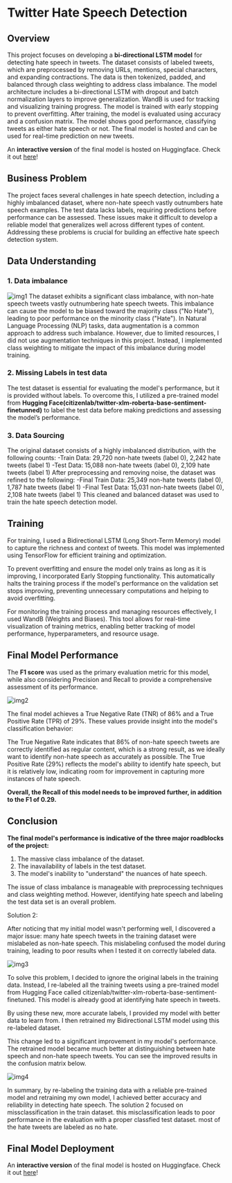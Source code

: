 # Twitter Hate Speech Detection

## Overview

This project focuses on developing a **bi-directional LSTM model** for detecting hate speech in tweets. The dataset consists of labeled tweets, which are preprocessed by removing URLs, mentions, special characters, and expanding contractions. The data is then tokenized, padded, and balanced through class weighting to address class imbalance. The model architecture includes a bi-directional LSTM with dropout and batch normalization layers to improve generalization. WandB is used for tracking and visualizing training progress. The model is trained with early stopping to prevent overfitting. After training, the model is evaluated using accuracy and a confusion matrix. The model shows good performance, classifying tweets as either hate speech or not. The final model is hosted and can be used for real-time prediction on new tweets.

An **interactive version** of the final model is hosted on Huggingface. Check it out [here](https://huggingface.co/spaces/GokulRajaR/Hate_tweet_classification)!

## Business Problem
The project faces several challenges in hate speech detection, including a highly imbalanced dataset, where non-hate speech vastly outnumbers hate speech examples. The test data lacks labels, requiring predictions before performance can be assessed. These issues make it difficult to develop a reliable model that generalizes well across different types of content. Addressing these problems is crucial for building an effective hate speech detection system.

## Data Understanding
### 1. Data imbalance
![img1](./images/imbalance_sns.png)
The dataset exhibits a significant class imbalance, with non-hate speech tweets vastly outnumbering hate speech tweets. This imbalance can cause the model to be biased toward the majority class ("No Hate"), leading to poor performance on the minority class ("Hate"). In Natural Language Processing (NLP) tasks, data augmentation is a common approach to address such imbalance. However, due to limited resources, I did not use augmentation techniques in this project. Instead, I implemented class weighting to mitigate the impact of this imbalance during model training.

### 2. Missing Labels in test data
The test dataset is essential for evaluating the model's performance, but it is provided without labels. To overcome this, I utilized a pre-trained model from **Hugging Face(citizenlab/twitter-xlm-roberta-base-sentiment-finetunned)** to label the test data before making predictions and assessing the model’s performance.

### 3. Data Sourcing
The original dataset consists of a highly imbalanced distribution, with the following counts:
-Train Data: 29,720 non-hate tweets (label 0), 2,242 hate tweets (label 1)
-Test Data: 15,088 non-hate tweets (label 0), 2,109 hate tweets (label 1)
After preprocessing and removing noise, the dataset was refined to the following:
-Final Train Data: 25,349 non-hate tweets (label 0), 1,787 hate tweets (label 1)
-Final Test Data: 15,031 non-hate tweets (label 0), 2,108 hate tweets (label 1)
This cleaned and balanced dataset was used to train the hate speech detection model.

## Training 
For training, I used a Bidirectional LSTM (Long Short-Term Memory) model to capture the richness and context of tweets. This model was implemented using TensorFlow for efficient training and optimization.

To prevent overfitting and ensure the model only trains as long as it is improving, I incorporated Early Stopping functionality. This automatically halts the training process if the model's performance on the validation set stops improving, preventing unnecessary computations and helping to avoid overfitting.

For monitoring the training process and managing resources effectively, I used WandB (Weights and Biases). This tool allows for real-time visualization of training metrics, enabling better tracking of model performance, hyperparameters, and resource usage.


## Final Model Performance
The **F1 score**  was used as the primary evaluation metric for this model, while also considering Precision and Recall to provide a comprehensive assessment of its performance.

![img2](./images/confusion_matrix.png)

The final model achieves a True Negative Rate (TNR) of 86% and a True Positive Rate (TPR) of 29%. These values provide insight into the model's classification behavior:

The True Negative Rate indicates that 86% of non-hate speech tweets are correctly identified as regular content, which is a strong result, as we ideally want to identify non-hate speech as accurately as possible.
The True Positive Rate (29%) reflects the model's ability to identify hate speech, but it is relatively low, indicating room for improvement in capturing more instances of hate speech.

**Overall, the Recall of this model needs to be improved further, in addition to the F1 of 0.29.**

## Conclusion

**The final model's performance is indicative of the three major roadblocks of the project:**
1. The massive class imbalance of the dataset.
2. The inavailability of labels in the test dataset.
2. The model's inability to "understand" the nuances of hate speech.

The issue of class imbalance is manageable with preprocessing techniques and class weighting method. However, identifying hate speech and labeling the test data set is an overall problem.

Solution 2:

After noticing that my initial model wasn't performing well, I discovered a major issue: many hate speech tweets in the training dataset were mislabeled as non-hate speech. This mislabeling confused the model during training, leading to poor results when I tested it on correctly labeled data.

![img3](./images/misclassification.png)

To solve this problem, I decided to ignore the original labels in the training data. Instead, I re-labeled all the training tweets using a pre-trained model from Hugging Face called citizenlab/twitter-xlm-roberta-base-sentiment-finetuned. This model is already good at identifying hate speech in tweets.

By using these new, more accurate labels, I provided my model with better data to learn from. I then retrained my Bidirectional LSTM model using this re-labeled dataset.

This change led to a significant improvement in my model's performance. The retrained model became much better at distinguishing between hate speech and non-hate speech tweets. You can see the improved results in the confusion matrix below.

![img4](./images/confusion_matrix_2.png)

In summary, by re-labeling the training data with a reliable pre-trained model and retraining my own model, I achieved better accuracy and reliability in detecting hate speech. The solution 2 focused on missclassification in the train dataset. this misclassification leads to poor performance in the evaluation with a proper classfied test dataset. most of the hate tweets are labeled as no hate.

## Final Model Deployment

An **interactive version** of the final model is hosted on Huggingface. Check it out [here](https://huggingface.co/spaces/GokulRajaR/Hate_tweet_classification)!

